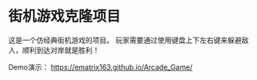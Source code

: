 
街机游戏克隆项目
===============================

这是一个仿经典街机游戏的项目。
玩家需要通过使用键盘上下左右键来躲避敌人，顺利到达对岸就是胜利！

Demo演示： https://ematrix163.github.io/Arcade_Game/
